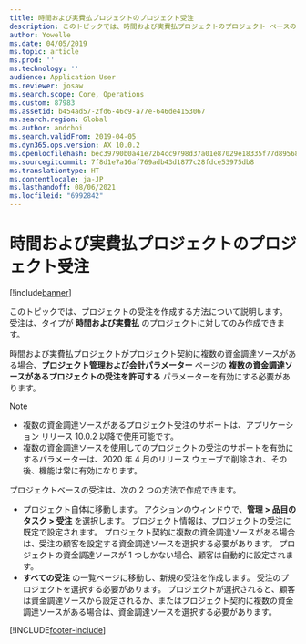 ```yaml
---
title: 時間および実費払プロジェクトのプロジェクト受注
description: このトピックでは、時間および実費払プロジェクトのプロジェクト ベースの受注を作成する方法について説明します。
author: Yowelle
ms.date: 04/05/2019
ms.topic: article
ms.prod: ''
ms.technology: ''
audience: Application User
ms.reviewer: josaw
ms.search.scope: Core, Operations
ms.custom: 87983
ms.assetid: b454ad57-2fd6-46c9-a77e-646de4153067
ms.search.region: Global
ms.author: andchoi
ms.search.validFrom: 2019-04-05
ms.dyn365.ops.version: AX 10.0.2
ms.openlocfilehash: bec39790b0a41e72b4cc9798d37a01e87029e18335f77d895680aafbb74fac3b
ms.sourcegitcommit: 7f8d1e7a16af769adb43d1877c28fdce53975db8
ms.translationtype: HT
ms.contentlocale: ja-JP
ms.lasthandoff: 08/06/2021
ms.locfileid: "6992842"
---
```

# <a name="project-sales-orders-for-time-and-material-projects"></a>時間および実費払プロジェクトのプロジェクト受注

[!include[banner](../includes/banner.md)]

このトピックでは、プロジェクトの受注を作成する方法について説明します。 受注は、タイプが **時間および実費払** のプロジェクトに対してのみ作成できます。

時間および実費払プロジェクトがプロジェクト契約に複数の資金調達ソースがある場合、**プロジェクト管理および会計パラメーター** ページの **複数の資金調達ソースがあるプロジェクトの受注を許可する** パラメーターを有効にする必要があります。 

> [!NOTE]
> - 複数の資金調達ソースがあるプロジェクト受注のサポートは、アプリケーション リリース 10.0.2 以降で使用可能です。
> - 複数の資金調達ソースを使用してのプロジェクトの受注のサポートを有効にするパラメーターは、2020 年 4 月のリリース ウェーブで削除され、その後、機能は常に有効になります。

プロジェクトベースの受注は、次の 2 つの方法で作成できます。

- プロジェクト自体に移動します。 アクションのウィンドウで、**管理 > 品目のタスク > 受注** を選択します。 プロジェクト情報は、プロジェクトの受注に既定で設定されます。 プロジェクト契約に複数の資金調達ソースがある場合は、受注の顧客を設定する資金調達ソースを選択する必要があります。 プロジェクトの資金調達ソースが 1 つしかない場合、顧客は自動的に設定されます。
- **すべての受注** の一覧ページに移動し、新規の受注を作成します。 受注のプロジェクトを選択する必要があります。 プロジェクトが選択されると、顧客は資金調達ソースから設定されるか、またはプロジェクト契約に複数の資金調達ソースがある場合は、資金調達ソースを選択する必要があります。



[!INCLUDE[footer-include](../includes/footer-banner.md)]